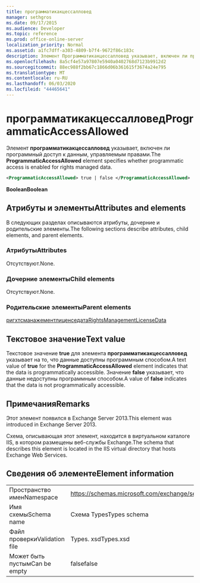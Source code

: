 ```yaml
---
title: программатикакцессалловед
manager: sethgros
ms.date: 09/17/2015
ms.audience: Developer
ms.topic: reference
ms.prod: office-online-server
localization_priority: Normal
ms.assetid: a1fc7dff-a303-4809-b7f4-9672f86c183c
description: Элемент Программатикакцессалловед указывает, включен ли программный доступ к данным, управляемым правами.
ms.openlocfilehash: 8a5cf4e57a97807e5940a0402768d7123b9912d2
ms.sourcegitcommit: 88ec988f2bb67c1866d06b361615f3674a24e795
ms.translationtype: MT
ms.contentlocale: ru-RU
ms.lasthandoff: 06/03/2020
ms.locfileid: "44465641"
---
```

# <a name="programmaticaccessallowed"></a><span data-ttu-id="54762-103">программатикакцессалловед</span><span class="sxs-lookup"><span data-stu-id="54762-103">ProgrammaticAccessAllowed</span></span>

<span data-ttu-id="54762-104">Элемент **программатикакцессалловед** указывает, включен ли программный доступ к данным, управляемым правами.</span><span class="sxs-lookup"><span data-stu-id="54762-104">The **ProgrammaticAccessAllowed** element specifies whether programmatic access is enabled for rights managed data.</span></span> 
  
```XML
<ProgrammaticAccessAllowed> true | false </ProgrammaticAccessAllowed>
```

 <span data-ttu-id="54762-105">**Boolean**</span><span class="sxs-lookup"><span data-stu-id="54762-105">**Boolean**</span></span>
## <a name="attributes-and-elements"></a><span data-ttu-id="54762-106">Атрибуты и элементы</span><span class="sxs-lookup"><span data-stu-id="54762-106">Attributes and elements</span></span>

<span data-ttu-id="54762-107">В следующих разделах описываются атрибуты, дочерние и родительские элементы.</span><span class="sxs-lookup"><span data-stu-id="54762-107">The following sections describe attributes, child elements, and parent elements.</span></span>
  
### <a name="attributes"></a><span data-ttu-id="54762-108">Атрибуты</span><span class="sxs-lookup"><span data-stu-id="54762-108">Attributes</span></span>

<span data-ttu-id="54762-109">Отсутствуют.</span><span class="sxs-lookup"><span data-stu-id="54762-109">None.</span></span>
  
### <a name="child-elements"></a><span data-ttu-id="54762-110">Дочерние элементы</span><span class="sxs-lookup"><span data-stu-id="54762-110">Child elements</span></span>

<span data-ttu-id="54762-111">Отсутствуют.</span><span class="sxs-lookup"><span data-stu-id="54762-111">None.</span></span>
  
### <a name="parent-elements"></a><span data-ttu-id="54762-112">Родительские элементы</span><span class="sxs-lookup"><span data-stu-id="54762-112">Parent elements</span></span>

[<span data-ttu-id="54762-113">ригхтсманажементлиценседата</span><span class="sxs-lookup"><span data-stu-id="54762-113">RightsManagementLicenseData</span></span>](rightsmanagementlicensedata.md)
  
## <a name="text-value"></a><span data-ttu-id="54762-114">Текстовое значение</span><span class="sxs-lookup"><span data-stu-id="54762-114">Text value</span></span>

<span data-ttu-id="54762-115">Текстовое значение **true** для элемента **программатикакцессалловед** указывает на то, что данные доступны программным способом.</span><span class="sxs-lookup"><span data-stu-id="54762-115">A text value of **true** for the **ProgrammaticAccessAllowed** element indicates that the data is programmatically accessible.</span></span> <span data-ttu-id="54762-116">Значение **false** указывает, что данные недоступны программным способом.</span><span class="sxs-lookup"><span data-stu-id="54762-116">A value of **false** indicates that the data is not programmatically accessible.</span></span> 
  
## <a name="remarks"></a><span data-ttu-id="54762-117">Примечания</span><span class="sxs-lookup"><span data-stu-id="54762-117">Remarks</span></span>

<span data-ttu-id="54762-118">Этот элемент появился в Exchange Server 2013.</span><span class="sxs-lookup"><span data-stu-id="54762-118">This element was introduced in Exchange Server 2013.</span></span>
  
<span data-ttu-id="54762-119">Схема, описывающая этот элемент, находится в виртуальном каталоге IIS, в котором размещены веб-службы Exchange.</span><span class="sxs-lookup"><span data-stu-id="54762-119">The schema that describes this element is located in the IIS virtual directory that hosts Exchange Web Services.</span></span>
  
## <a name="element-information"></a><span data-ttu-id="54762-120">Сведения об элементе</span><span class="sxs-lookup"><span data-stu-id="54762-120">Element information</span></span>

|||
|:-----|:-----|
|<span data-ttu-id="54762-121">Пространство имен</span><span class="sxs-lookup"><span data-stu-id="54762-121">Namespace</span></span>  <br/> |https://schemas.microsoft.com/exchange/services/2006/types  <br/> |
|<span data-ttu-id="54762-122">Имя схемы</span><span class="sxs-lookup"><span data-stu-id="54762-122">Schema name</span></span>  <br/> |<span data-ttu-id="54762-123">Схема Types</span><span class="sxs-lookup"><span data-stu-id="54762-123">Types schema</span></span>  <br/> |
|<span data-ttu-id="54762-124">Файл проверки</span><span class="sxs-lookup"><span data-stu-id="54762-124">Validation file</span></span>  <br/> |<span data-ttu-id="54762-125">Types. xsd</span><span class="sxs-lookup"><span data-stu-id="54762-125">Types.xsd</span></span>  <br/> |
|<span data-ttu-id="54762-126">Может быть пустым</span><span class="sxs-lookup"><span data-stu-id="54762-126">Can be empty</span></span>  <br/> |<span data-ttu-id="54762-127">false</span><span class="sxs-lookup"><span data-stu-id="54762-127">false</span></span>  <br/> |
   


